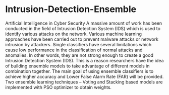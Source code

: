 # Intrusion-Detection-Ensemble
Artificial Intelligence in Cyber Security
A massive amount of work has been conducted in the field of Intrusion Detection System (IDS) which is used to identify various attacks on the network. Various machine learning approaches have been carried out to prevent malware attacks or network intrusion by attackers. Single classifiers have several limitations which cause low performance in the classification of normal attacks and anomalies. In other words, they are not strong enough to create a good Intrusion Detection System (IDS).  This is a reason researchers have the idea of building ensemble models to take advantage of different models in combination together. The main goal of using ensemble classifiers is to achieve higher accuracy and Lower False Alarm Rate (FAR) will be provided. Two ensemble learning techniques – Voting and Stacking based models are implemented with PSO optimizer to obtain weights.
